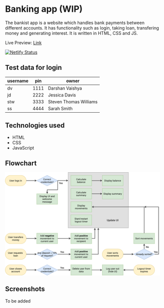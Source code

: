# Banking app (WIP)

The bankist app is a website which handles bank payments between different accounts. It has functionality such as login, taking loan, transfering money and generating interest. It is written in HTML, CSS and JS.

Live Preview: [Link](https://bankist.darshanvaishya.xyz)

[![Netlify Status](https://api.netlify.com/api/v1/badges/20f05263-80a8-4448-bdec-37441e948a25/deploy-status)](https://app.netlify.com/sites/suspicious-knuth-ed7f46/deploys)

## Test data for login

| username | pin  | owner                  |
| -------- | ---- | ---------------------- |
| dv       | 1111 | Darshan Vaishya        |
| jd       | 2222 | Jessica Davis          |
| stw      | 3333 | Steven Thomas Williams |
| ss       | 4444 | Sarah Smith            |

## Technologies used

- HTML
- CSS
- JavaScript

## Flowchart

![Flowchart](./static/img/Bankist-flowchart.png "Flowchart")

## Screenshots

To be added

